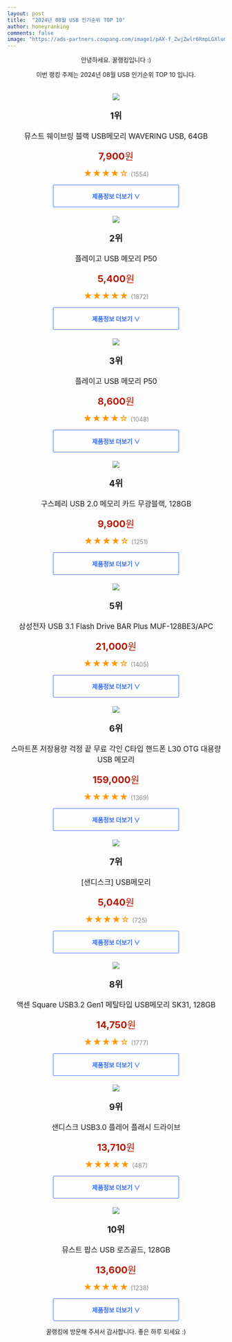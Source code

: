 ```yaml
---
layout: post
title:  "2024년 08월 USB 인기순위 TOP 10"
author: honeyranking
comments: false
image: "https://ads-partners.coupang.com/image1/pAX-f_ZwjZwlr6RmpLGXlud0j8cNgteu_XnP1AVSEbf6_cBZ-n6srbphL4n8wo72O0vs7e9CgpgczL4sulc-UtjFOu3U354GwfisTQ-3cLtlol7ro18QeJBR4rxOyy4MPMLJKsao2eQGH7jILvpV20HAJV97Hc7F5KObyRWUFKkQQOvmpC30rfbp69fp5xngeaOtzXb_3cLX8XQW-85UdZYoLbnL7gHQQRbmJ5fyEHVur9uh6q3Iqgjs4oCLdmw1NYXoIQraKi7nIucqCMJ_y3FIJ6Ir443uyKmejM1155w="
---
```

<p style="text-align: center;">안녕하세요. 꿀랭킹입니다 :)</p>
<p style="text-align: center;">이번 랭킹 주제는 2024년 08월 USB 인기순위 TOP 10 입니다.</p><center><img src="https://ads-partners.coupang.com/image1/pAX-f_ZwjZwlr6RmpLGXlud0j8cNgteu_XnP1AVSEbf6_cBZ-n6srbphL4n8wo72O0vs7e9CgpgczL4sulc-UtjFOu3U354GwfisTQ-3cLtlol7ro18QeJBR4rxOyy4MPMLJKsao2eQGH7jILvpV20HAJV97Hc7F5KObyRWUFKkQQOvmpC30rfbp69fp5xngeaOtzXb_3cLX8XQW-85UdZYoLbnL7gHQQRbmJ5fyEHVur9uh6q3Iqgjs4oCLdmw1NYXoIQraKi7nIucqCMJ_y3FIJ6Ir443uyKmejM1155w=" style="margin-top:20px" /></center><p style="text-align: center; font-size: 20px"><b>1위</b></p><p style="text-align: center; font-size: 17px">뮤스트 웨이브링 블랙 USB메모리 WAVERING USB, 64GB</p><p style="text-align: center;"><span style="color: #b61800; font-size: 22px;"><b>7,900</b>원</span></p><p style="text-align: center;"><span style="color: #ff9600; font-size: 20px;">★★★★☆ </span><span style="color: #878787;">(1554)</span></p><center><a href="https://link.coupang.com/re/AFFSDP?lptag=AF3899140&subid=honeyrank&pageKey=226000492&itemId=715928740&vendorItemId=4812838448&traceid=V0-153-9bf632557e9a26b4&clickBeacon=73c3ae20-5d9c-11ef-8ec3-c8c8898ba327%7E3&requestid=20240819050001001165901639&token=31850C%7CMIXED"><div style="font-size: 14px; display: inline-block; padding: 15px 90px; color: #346aff; border-radius: 2px; border: 1px solid #346aff; cursor: pointer;"><b>제품정보 더보기 &or;</b></div></a></center><center><img src="https://ads-partners.coupang.com/image1/1o0v9oJXtDTI_wjG1sZcBqDkntz7pWNFf0T1xI0fgfr1khsq5udeApnLOwmMBbfadxECxyeY1h2e8PcTiIjO2j84Qg0Mb5-o7viBPVY5nhJ5Cf0J7W-uADSdJDlHDShcSSWP8AJ8n8fI4qDZDINNb8bwRDDQtBDnBM_k4a0xYJhdSS4t-R-VjfhSTeMCyFv1yLpjdUcoGk5Iq-i4rqddfxtfTx-mck9mjgCoZhgwnkK4k-DGrqG8bPFrN_PwwHmpmr_kwAoi8Om0qEjqWxcgOG3wq3cQQnC_Ib4=" style="margin-top:20px" /></center><p style="text-align: center; font-size: 20px"><b>2위</b></p><p style="text-align: center; font-size: 17px">플레이고 USB 메모리 P50</p><p style="text-align: center;"><span style="color: #b61800; font-size: 22px;"><b>5,400</b>원</span></p><p style="text-align: center;"><span style="color: #ff9600; font-size: 20px;">★★★★★ </span><span style="color: #878787;">(1872)</span></p><center><a href="https://link.coupang.com/re/AFFSDP?lptag=AF3899140&subid=honeyrank&pageKey=5309101612&itemId=7687093185&vendorItemId=74977375673&traceid=V0-153-09bac7b5f3f4541f&requestid=20240819050001001165901639&token=31850C%7CMIXED"><div style="font-size: 14px; display: inline-block; padding: 15px 90px; color: #346aff; border-radius: 2px; border: 1px solid #346aff; cursor: pointer;"><b>제품정보 더보기 &or;</b></div></a></center><center><img src="https://ads-partners.coupang.com/image1/GDBYN2yR8YN7UddLGIVvnycRQHlac44F6Z4SR7v19AshDKhvTifO-pDJhd0FMfXQeBFWhWBYhCnHB7HGRNjFwQ1PqJb1ImX9E2psd4vUhyJXfTNTsKtfVN6iq9zVrjf8gXEHIOIi2pHHQWNFBo97OJ_wH4miocId_Fv9caFaKu8HsCZVa_KdVtNy02G8zElebizyMjg5lHb8JjowdL6qFSuUTZ4L1OiLabSJac3E9zmgez7I0xTapwEWROFLboZSxA8NT87n2WJyHuOW_IQdH1j6Aha1KVg4wb-s" style="margin-top:20px" /></center><p style="text-align: center; font-size: 20px"><b>3위</b></p><p style="text-align: center; font-size: 17px">플레이고 USB 메모리 P50</p><p style="text-align: center;"><span style="color: #b61800; font-size: 22px;"><b>8,600</b>원</span></p><p style="text-align: center;"><span style="color: #ff9600; font-size: 20px;">★★★★☆ </span><span style="color: #878787;">(1048)</span></p><center><a href="https://link.coupang.com/re/AFFSDP?lptag=AF3899140&subid=honeyrank&pageKey=5309101612&itemId=7657172318&vendorItemId=74947573873&traceid=V0-153-09bac7b5f3f4541f&requestid=20240819050001001165901639&token=31850C%7CMIXED"><div style="font-size: 14px; display: inline-block; padding: 15px 90px; color: #346aff; border-radius: 2px; border: 1px solid #346aff; cursor: pointer;"><b>제품정보 더보기 &or;</b></div></a></center><center><img src="https://ads-partners.coupang.com/image1/XbVDwl6eMFOXGbJ0XX6Mc07ogqPh-rp-6nlUkGRPGkVuNeWQ0W4yKNmQPlvrmT3m-wmLRsmAz4LBm7LcoonS2dXaeHe8fH2mvrBFn17I9OWZ1DbDavn8XVNNAXY-fKZaqCTBGSX3bOVeKVShCc4iSVcpY75joqvulW5xvOCQsdK3XBAM_zEpFUZuffA0vkp8tIsULpCXkoPxyxifVnlrgoAm-BNEl2nJppqhGhKGr94DfrbjtGtrnupyDNabC9wkYJOY53n3TtP9l9ATZVjdi1BfALciz2nXRNOD__eQTNE=" style="margin-top:20px" /></center><p style="text-align: center; font-size: 20px"><b>4위</b></p><p style="text-align: center; font-size: 17px">구스페리 USB 2.0 메모리 카드 무광블랙, 128GB</p><p style="text-align: center;"><span style="color: #b61800; font-size: 22px;"><b>9,900</b>원</span></p><p style="text-align: center;"><span style="color: #ff9600; font-size: 20px;">★★★★☆ </span><span style="color: #878787;">(1251)</span></p><center><a href="https://link.coupang.com/re/AFFSDP?lptag=AF3899140&subid=honeyrank&pageKey=7434046234&itemId=19346765493&vendorItemId=86460122537&traceid=V0-153-3134587b67ebf065&clickBeacon=73c3ae20-5d9c-11ef-a0c6-60813a67b57e%7E3&requestid=20240819050001001165901639&token=31850C%7CMIXED"><div style="font-size: 14px; display: inline-block; padding: 15px 90px; color: #346aff; border-radius: 2px; border: 1px solid #346aff; cursor: pointer;"><b>제품정보 더보기 &or;</b></div></a></center><center><img src="https://ads-partners.coupang.com/image1/Eg9TkpPJ3tJTTqxXEpzyY7HjuPaTRw0i-mulZWxU-y-L8l5NeVjFChxrHj9ShG1BeSK-v1ghPRTCVt_AZfJuInAqB6s1Y627fXYlDHPoirHEpMC1JeScpIoBPbEzPd8VRbgsk_0vLZJiTaiZ6eKGuHzJt0q7UoL0vgg-f0iUzPgEmZQ1aqVng9UXKGwzttZG6sfKSICZMCMNl7lTEmaEEOI2KhHrLrwZlE9wklf-sqmgo20XB6_cpi0uSrx7mLxEeoJDTSZEq6hdCAojbVtPt8XI97oQ6ebzq_7QQH-y5vb1nowpKWvzkia1" style="margin-top:20px" /></center><p style="text-align: center; font-size: 20px"><b>5위</b></p><p style="text-align: center; font-size: 17px">삼성전자 USB 3.1 Flash Drive BAR Plus MUF-128BE3/APC</p><p style="text-align: center;"><span style="color: #b61800; font-size: 22px;"><b>21,000</b>원</span></p><p style="text-align: center;"><span style="color: #ff9600; font-size: 20px;">★★★★☆ </span><span style="color: #878787;">(1405)</span></p><center><a href="https://link.coupang.com/re/AFFSDP?lptag=AF3899140&subid=honeyrank&pageKey=111559792&itemId=335977109&vendorItemId=90936614864&traceid=V0-153-3f331ab81cf3e13d&requestid=20240819050001001165901639&token=31850C%7CMIXED"><div style="font-size: 14px; display: inline-block; padding: 15px 90px; color: #346aff; border-radius: 2px; border: 1px solid #346aff; cursor: pointer;"><b>제품정보 더보기 &or;</b></div></a></center><center><img src="https://ads-partners.coupang.com/image1/7MoxcLG2YtmENkLY7EHDdMoCK-sGKu9zYdHFA2dHg3UXksdcrf4c1xyC7jHujWJl0WhNnJOvKMgPSKh3MbDB26AzrFcmNpK05riv_am0vArKI0i0LzTOC8ExRs_qh1VEjN8UoEblbZptyq7tgn4CVV64VwjEE9gq7WVJ1CaAku6jdJWhoLJF8C4Z97l33N3BaHau5dOjBMTnVFXHESf3sCcmjEeHAfavgoUHmtmiCs_m_FUqaca8ZmAMpazM5_-SdqWwKNqtuE-wOertPcaniB9JN4qEXul-lQjQhRhUNUtbRZLtVz37QKTvROr5eECu" style="margin-top:20px" /></center><p style="text-align: center; font-size: 20px"><b>6위</b></p><p style="text-align: center; font-size: 17px">스마트폰 저장용량 걱정 끝 무료 각인 C타입 핸드폰 L30 OTG 대용량 USB 메모리</p><p style="text-align: center;"><span style="color: #b61800; font-size: 22px;"><b>159,000</b>원</span></p><p style="text-align: center;"><span style="color: #ff9600; font-size: 20px;">★★★★★ </span><span style="color: #878787;">(1369)</span></p><center><a href="https://link.coupang.com/re/AFFSDP?lptag=AF3899140&subid=honeyrank&pageKey=7885671517&itemId=21575751635&vendorItemId=88823360358&traceid=V0-153-3c0e760010d02c96&clickBeacon=73c3d530-5d9c-11ef-810d-a4ebb53f6317%7E3&requestid=20240819050001001165901639&token=31850C%7CMIXED"><div style="font-size: 14px; display: inline-block; padding: 15px 90px; color: #346aff; border-radius: 2px; border: 1px solid #346aff; cursor: pointer;"><b>제품정보 더보기 &or;</b></div></a></center><center><img src="https://ads-partners.coupang.com/image1/AVVzyDUXthPh1gXvAZLcyJzVkMOJHSe8gCLg9fl_-mocAi21_GWcw_TWFENNUJaDcivY_Mh7EnNldoH1WyezDbHBOnHhQ9z0zA3z5F_4Y2LI4mCMlMklYVUIXoacdo6w4WsQPiaTzx2_L-zxyqt7zPk128hpRv1L2R3a3SbCmLZl3v8dOYGJoVRlHDLulo_AJ0rcgrTUXtGnsrAKNSYtvkaMd4rUgipbO6TD_vMVK9idvWqhc5WHQB6KjHY9_NRzGPTp08yQUjcnN7XXhFwpZJb8x64_LJpBFAAvqyT5EjEO3M1fMm2pBSFnIQ==" style="margin-top:20px" /></center><p style="text-align: center; font-size: 20px"><b>7위</b></p><p style="text-align: center; font-size: 17px">[샌디스크] USB메모리</p><p style="text-align: center;"><span style="color: #b61800; font-size: 22px;"><b>5,040</b>원</span></p><p style="text-align: center;"><span style="color: #ff9600; font-size: 20px;">★★★★☆ </span><span style="color: #878787;">(725)</span></p><center><a href="https://link.coupang.com/re/AFFSDP?lptag=AF3899140&subid=honeyrank&pageKey=1301293443&itemId=13747029958&vendorItemId=70061602259&traceid=V0-153-4e683c3de954ab27&requestid=20240819050001001165901639&token=31850C%7CMIXED"><div style="font-size: 14px; display: inline-block; padding: 15px 90px; color: #346aff; border-radius: 2px; border: 1px solid #346aff; cursor: pointer;"><b>제품정보 더보기 &or;</b></div></a></center><center><img src="https://ads-partners.coupang.com/image1/5tJEdoH0-wPLUSoo5pGObZUUokzesYI-6mjTGnLW_Ym2oNpdO5ifa0cmUheISc9zGlyFS7n5Nwhlm-NaeNPZmVdgbPL-gptPY9RfqCbzNBNSjZ7Z7uzjpwAK7xB9pyFeymreYVjAzCDmcmt6NWH-Twj9_NPqng4cuow6jWw6cRXxPRN804UDxsSu_wX9OHwjlGI2paHQq1ojCO2wAIZ3h8btPi6sGKsclu6K-B67XQjgq57s5973vh1L1nV4IpAZFeb0Juo--nXLwUscJC72ywf4qbhmWg==" style="margin-top:20px" /></center><p style="text-align: center; font-size: 20px"><b>8위</b></p><p style="text-align: center; font-size: 17px">액센 Square USB3.2 Gen1 메탈타입 USB메모리 SK31, 128GB</p><p style="text-align: center;"><span style="color: #b61800; font-size: 22px;"><b>14,750</b>원</span></p><p style="text-align: center;"><span style="color: #ff9600; font-size: 20px;">★★★★☆ </span><span style="color: #878787;">(1777)</span></p><center><a href="https://link.coupang.com/re/AFFSDP?lptag=AF3899140&subid=honeyrank&pageKey=7381332424&itemId=19063308907&vendorItemId=86186179620&traceid=V0-153-b5225987a6b6c206&clickBeacon=73c3d530-5d9c-11ef-a0c9-04633ea180a8%7E3&requestid=20240819050001001165901639&token=31850C%7CMIXED"><div style="font-size: 14px; display: inline-block; padding: 15px 90px; color: #346aff; border-radius: 2px; border: 1px solid #346aff; cursor: pointer;"><b>제품정보 더보기 &or;</b></div></a></center><center><img src="https://ads-partners.coupang.com/image1/A1HyTczT979oTB_mA-jwNxUCxOx2mCoiBPIHEhMedtzl5YeL5b0gdwYpn9yBemiu5QH9zWahmDP1XUGPcij_VqYfJ_g5p7EIzqSL97BUkVwIxDY3W5GB2TCZm7OTD1GvB2pZTKNoavv1OW25hEkGtz1933pYQB3YnEtVenMKSYtMUdYVE_7_2kbIlu9WLo5OWINLHW0mJCJGF5WnUywO82Dpguq1HovWTCMJBlZ6CXfhuQGrl2PEvJRGpjRUwHn7f9OTXIBe16NNWkOvHCg0Ky4RgXmCicwN8aaQT38thFECPjJJgm7849Qq" style="margin-top:20px" /></center><p style="text-align: center; font-size: 20px"><b>9위</b></p><p style="text-align: center; font-size: 17px">샌디스크 USB3.0 플레어 플래시 드라이브</p><p style="text-align: center;"><span style="color: #b61800; font-size: 22px;"><b>13,710</b>원</span></p><p style="text-align: center;"><span style="color: #ff9600; font-size: 20px;">★★★★★ </span><span style="color: #878787;">(487)</span></p><center><a href="https://link.coupang.com/re/AFFSDP?lptag=AF3899140&subid=honeyrank&pageKey=19813082&itemId=78863531&vendorItemId=70061638509&traceid=V0-153-36380a8d99a7652e&requestid=20240819050001001165901639&token=31850C%7CMIXED"><div style="font-size: 14px; display: inline-block; padding: 15px 90px; color: #346aff; border-radius: 2px; border: 1px solid #346aff; cursor: pointer;"><b>제품정보 더보기 &or;</b></div></a></center><center><img src="https://ads-partners.coupang.com/image1/XMRREHJY5TvV0VYlXOWzr4MQnouXNaFYghIqdxm7bP5ihxbwvtrGLQQS6j9V-VNBWR67ULpAwoVc9MxZrUvPo1IxaJgU-k_EWtWYnbNp7CMtGFgiFoHVTZQ12jxqSx6lVzvo4joYi4y7UdzXVz4UxrBtEhVKB768sq4EhslJRJTU4C_RfiH83aR5_3rofZwE2RltspKzLyJJTcKekiQbWW6ZPafVOUGhkuTrZUFT4TY6IUtbNa9IaciTCoxXS_V_-Czb6icqBWMs5plLPnLc5FFlZFmmJJ4fupYhGuMlCast" style="margin-top:20px" /></center><p style="text-align: center; font-size: 20px"><b>10위</b></p><p style="text-align: center; font-size: 17px">뮤스트 팝스 USB 로즈골드, 128GB</p><p style="text-align: center;"><span style="color: #b61800; font-size: 22px;"><b>13,600</b>원</span></p><p style="text-align: center;"><span style="color: #ff9600; font-size: 20px;">★★★★★ </span><span style="color: #878787;">(1238)</span></p><center><a href="https://link.coupang.com/re/AFFSDP?lptag=AF3899140&subid=honeyrank&pageKey=1231526374&itemId=2225151537&vendorItemId=70222811098&traceid=V0-153-fd87a4cc7a4466f1&clickBeacon=73c3d530-5d9c-11ef-8406-4eb272ea45ce%7E3&requestid=20240819050001001165901639&token=31850C%7CMIXED"><div style="font-size: 14px; display: inline-block; padding: 15px 90px; color: #346aff; border-radius: 2px; border: 1px solid #346aff; cursor: pointer;"><b>제품정보 더보기 &or;</b></div></a></center><p style="text-align: center;">꿀랭킹에 방문해 주셔서 감사합니다. 좋은 하루 되세요 :)</p>